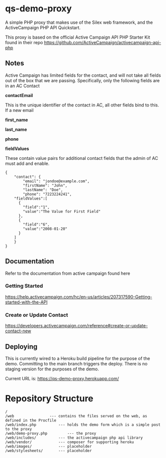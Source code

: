 # qs-demo-proxy

A simple PHP proxy that makes use of the Silex web framework, and the ActiveCampaign PHP API Quickstart.

This proxy is based on the official Active Campaign API PHP Starter Kit found in their repo https://github.com/ActiveCampaign/activecampaign-api-php

## Notes

Active Campaign has limited fields for the contact, and will not take all fields out of the box that we are passing. Specifically, only the following fields are in an AC Contact

**contactEmail** 

This is the unique identifier of the contact in AC, all other fields bind to this. If a new email 


**first_name**

**last_name**

**phone**

**fieldValues**

These contain value pairs for additional contact fields that the admin of AC must add and enable.



```
{
	"contact": {
		"email": "jondoe@example.com",
		"firstName": "John",
		"lastName": "Doe",
		"phone": "7223224241",
    "fieldValues":[
      {
        "field":"1",
        "value":"The Value for First Field"
      },
      {
        "field":"6",
        "value":"2008-01-20"
      }
    ]
	}
}
```

## Documentation

Refer to the documentation from active campaign found here 

### Getting Started
https://help.activecampaign.com/hc/en-us/articles/207317590-Getting-started-with-the-API

### Create or Update Contact
https://developers.activecampaign.com/reference#create-or-update-contact-new

## Deploying

This is currently wired to a Heroku build pipeline for the purpose of the demo. Committing to the main branch triggers the deploy. There is no staging version for the purposes of the demo. 

Current URL is: https://qs-demo-proxy.herokuapp.com/

# Repository Structure

```
/
/web				--- contains the files served on the web, as defined in the Procfile
/web/index.php 			--- holds the demo form which is a simple post to the proxy
/web/demo-proxy.php 		--- the proxy
/web/includes/			--- the activecampaign php api library
/web/vendor/			--- composer for supporting heroku
/web/images/			--- placeholder
/web/stylesheets/		--- placeholder
```


